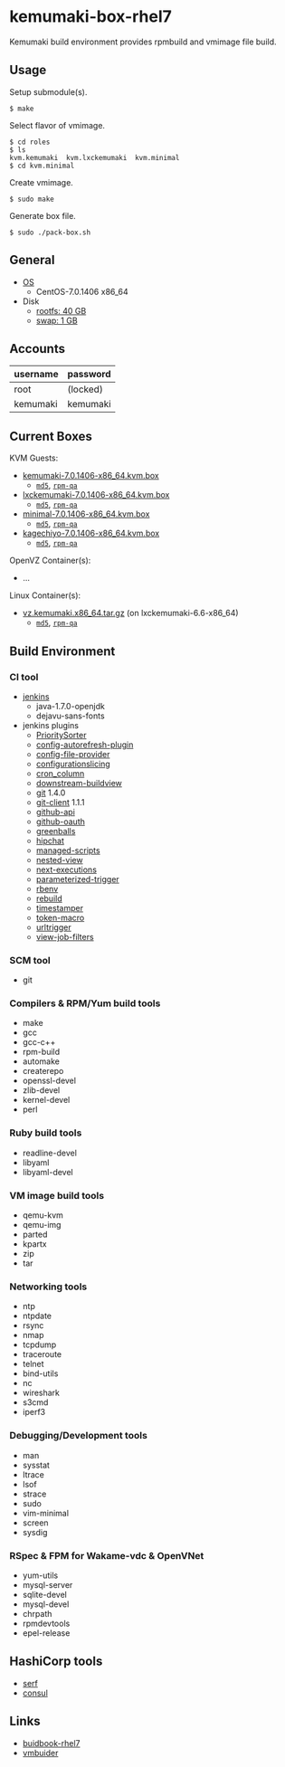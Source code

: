 kemumaki-box-rhel7
==================

Kemumaki build environment provides rpmbuild and vmimage file build.

Usage
-----

Setup submodule(s).

```
$ make
```

Select flavor of vmimage.

```
$ cd roles
$ ls
kvm.kemumaki  kvm.lxckemumaki  kvm.minimal
$ cd kvm.minimal
```

Create vmimage.

```
$ sudo make
```

Generate box file.

```
$ sudo ./pack-box.sh
```

General
-------

+ [OS](vmbuilder.conf#L5-L6)
  + CentOS-7.0.1406 x86_64
+ Disk
  + [rootfs: 40 GB](vmbuilder.conf.d/disk.conf#L1)
  + [swap: 1 GB](vmbuilder.conf.d/disk.conf#L2)

Accounts
--------

| username | password |
|:---------|:---------|
| root     | (locked) |
| kemumaki | kemumaki |

Current Boxes
-------------

KVM Guests:

+ [kemumaki-7.0.1406-x86_64.kvm.box](http://dlc.wakame.axsh.jp/wakameci/kemumaki-box-rhel7/current/kemumaki-7.0.1406-x86_64.kvm.box)
   + [`md5`](http://dlc.wakame.axsh.jp/wakameci/kemumaki-box-rhel7/current/kemumaki-7.0.1406-x86_64.kvm.box.md5), [`rpm-qa`](http://dlc.wakame.axsh.jp/wakameci/kemumaki-box-rhel7/current/kemumaki-7.0.1406-x86_64.kvm.box.rpm-qa)
+ [lxckemumaki-7.0.1406-x86_64.kvm.box](http://dlc.wakame.axsh.jp/wakameci/kemumaki-box-rhel7/current/lxckemumaki-7.0.1406-x86_64.kvm.box)
   + [`md5`](http://dlc.wakame.axsh.jp/wakameci/kemumaki-box-rhel7/current/lxckemumaki-7.0.1406-x86_64.kvm.box.md5), [`rpm-qa`](http://dlc.wakame.axsh.jp/wakameci/kemumaki-box-rhel7/current/lxckemumaki-7.0.1406-x86_64.kvm.box.rpm-qa)
+ [minimal-7.0.1406-x86_64.kvm.box](http://dlc.wakame.axsh.jp/wakameci/kemumaki-box-rhel7/current/minimal-7.0.1406-x86_64.kvm.box)
   + [`md5`](http://dlc.wakame.axsh.jp/wakameci/kemumaki-box-rhel7/current/minimal-7.0.1406-x86_64.kvm.box.md5), [`rpm-qa`](http://dlc.wakame.axsh.jp/wakameci/kemumaki-box-rhel7/current/minimal-7.0.1406-x86_64.kvm.box.rpm-qa)
+ [kagechiyo-7.0.1406-x86_64.kvm.box](http://dlc.wakame.axsh.jp/wakameci/kemumaki-box-rhel7/current/kagechiyo-7.0.1406-x86_64.kvm.box)
   + [`md5`](http://dlc.wakame.axsh.jp/wakameci/kemumaki-box-rhel7/current/kagechiyo-7.0.1406-x86_64.kvm.box.md5), [`rpm-qa`](http://dlc.wakame.axsh.jp/wakameci/kemumaki-box-rhel7/current/kagechiyo-7.0.1406-x86_64.kvm.box.rpm-qa)

OpenVZ Container(s):

+ ...

Linux Container(s):

+ [vz.kemumaki.x86_64.tar.gz](http://dlc.wakame.axsh.jp/wakameci/kemumaki-box-rhel7/current/vz.kemumaki.x86_64.tar.gz) (on lxckemumaki-6.6-x86_64)
   + [`md5`](http://dlc.wakame.axsh.jp/wakameci/kemumaki-box-rhel7/current/vz.kemumaki.x86_64.tar.gz.md5), [`rpm-qa`](http://dlc.wakame.axsh.jp/wakameci/kemumaki-box-rhel7/current/vz.kemumaki.x86_64.rpm-qa)

Build Environment
-----------------

### CI tool

+ [jenkins](http://jenkins-ci.org/)
   + java-1.7.0-openjdk
   + dejavu-sans-fonts
+ jenkins plugins
   + [PrioritySorter](https://wiki.jenkins-ci.org/display/JENKINS/Priority+Sorter+Plugin)
   + [config-autorefresh-plugin](https://wiki.jenkins-ci.org/display/JENKINS/Config+AutoRefresh+Plugin)
   + [config-file-provider](https://wiki.jenkins-ci.org/display/JENKINS/Config+File+Provider+Plugin)
   + [configurationslicing](https://wiki.jenkins-ci.org/display/JENKINS/Configuration+Slicing+Plugin)
   + [cron_column](https://wiki.jenkins-ci.org/display/JENKINS/Cron+Column+Plugin)
   + [downstream-buildview](https://wiki.jenkins-ci.org/display/JENKINS/Downstream+buildview+plugin)
   + [git](https://wiki.jenkins-ci.org/display/JENKINS/Git+Plugin)        1.4.0
   + [git-client](https://wiki.jenkins-ci.org/display/JENKINS/Git+Client+Plugin) 1.1.1
   + [github-api](https://wiki.jenkins-ci.org/display/JENKINS/GitHub+API+Plugin)
   + [github-oauth](https://wiki.jenkins-ci.org/display/JENKINS/Github+OAuth+Plugin)
   + [greenballs](https://wiki.jenkins-ci.org/display/JENKINS/Green+Balls)
   + [hipchat](https://wiki.jenkins-ci.org/display/JENKINS/HipChat+Plugin)
   + [managed-scripts](https://wiki.jenkins-ci.org/display/JENKINS/Managed+Script+Plugin)
   + [nested-view](https://wiki.jenkins-ci.org/display/JENKINS/Nested+View+Plugin)
   + [next-executions](https://wiki.jenkins-ci.org/display/JENKINS/Next+Executions)
   + [parameterized-trigger](https://wiki.jenkins-ci.org/display/JENKINS/Parameterized+Trigger+Plugin)
   + [rbenv](https://wiki.jenkins-ci.org/display/JENKINS/Rbenv+Plugin)
   + [rebuild](https://wiki.jenkins-ci.org/display/JENKINS/Rebuild+Plugin)
   + [timestamper](https://wiki.jenkins-ci.org/display/JENKINS/Timestamper)
   + [token-macro](https://wiki.jenkins-ci.org/display/JENKINS/Token+Macro+Plugin)
   + [urltrigger](https://wiki.jenkins-ci.org/display/JENKINS/URLTrigger+Plugin)
   + [view-job-filters](https://wiki.jenkins-ci.org/display/JENKINS/View+Job+Filters)

### SCM tool

+ git

### Compilers &amp; RPM/Yum build tools

+ make
+ gcc
+ gcc-c++
+ rpm-build
+ automake
+ createrepo
+ openssl-devel
+ zlib-devel
+ kernel-devel
+ perl

### Ruby build tools

+ readline-devel
+ libyaml
+ libyaml-devel

### VM image build tools

+ qemu-kvm
+ qemu-img
+ parted
+ kpartx
+ zip
+ tar

### Networking tools

+ ntp
+ ntpdate
+ rsync
+ nmap
+ tcpdump
+ traceroute
+ telnet
+ bind-utils
+ nc
+ wireshark
+ s3cmd
+ iperf3

### Debugging/Development tools

+ man
+ sysstat
+ ltrace
+ lsof
+ strace
+ sudo
+ vim-minimal
+ screen
+ sysdig

### RSpec &amp; FPM for Wakame-vdc &amp; OpenVNet

+ yum-utils
+ mysql-server
+ sqlite-devel
+ mysql-devel
+ chrpath
+ rpmdevtools
+ epel-release

## HashiCorp tools

+ [serf](https://serfdom.io/)
+ [consul](https://consul.io/)

Links
-----

+ [buidbook-rhel7](https://github.com/wakameci/buildbook-rhel7)
+ [vmbuider](https://github.com/hansode/vmbuilder)
